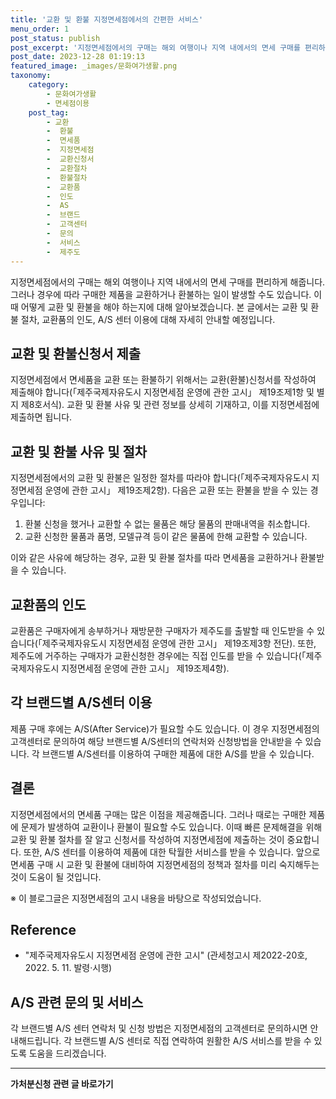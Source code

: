 ```yaml
---
title: '교환 및 환불 지정면세점에서의 간편한 서비스'
menu_order: 1
post_status: publish
post_excerpt: '지정면세점에서의 구매는 해외 여행이나 지역 내에서의 면세 구매를 편리하게 해줍니다. 그러나 경우에 따라 구매한 제품을 교환하거나 환불하는 일이 발생할 수도 있습니다. 이때 어떻게 교환 및 환불을 해야 하는지에 대해 알아보겠습니다. 본 글에서는 교환 및 환불 절차, 교환품의 인도, A S 센터 이용에 대해 자세히 안내할 예정입니다.'
post_date: 2023-12-28 01:19:13
featured_image: _images/문화여가생활.png
taxonomy:
    category:
        - 문화여가생활
        - 면세점이용
    post_tag:
        - 교환
        -  환불
        -  면세품
        -  지정면세점
        -  교환신청서
        -  교환절차
        -  환불절차
        -  교환품
        -  인도
        -  AS
        -  브랜드
        -  고객센터
        -  문의
        -  서비스
        -  제주도
---
```


지정면세점에서의 구매는 해외 여행이나 지역 내에서의 면세 구매를 편리하게 해줍니다. 그러나 경우에 따라 구매한 제품을 교환하거나 환불하는 일이 발생할 수도 있습니다. 이때 어떻게 교환 및 환불을 해야 하는지에 대해 알아보겠습니다. 본 글에서는 교환 및 환불 절차, 교환품의 인도, A/S 센터 이용에 대해 자세히 안내할 예정입니다.

## 교환 및 환불신청서 제출
지정면세점에서 면세품을 교환 또는 환불하기 위해서는 교환(환불)신청서를 작성하여 제출해야 합니다(「제주국제자유도시 지정면세점 운영에 관한 고시」 제19조제1항 및 별지 제8호서식). 교환 및 환불 사유 및 관련 정보를 상세히 기재하고, 이를 지정면세점에 제출하면 됩니다. 

## 교환 및 환불 사유 및 절차
지정면세점에서의 교환 및 환불은 일정한 절차를 따라야 합니다(「제주국제자유도시 지정면세점 운영에 관한 고시」 제19조제2항). 다음은 교환 또는 환불을 받을 수 있는 경우입니다:

1. 환불 신청을 했거나 교환할 수 없는 물품은 해당 물품의 판매내역을 취소합니다.
2. 교환 신청한 물품과 품명, 모델규격 등이 같은 물품에 한해 교환할 수 있습니다.

이와 같은 사유에 해당하는 경우, 교환 및 환불 절차를 따라 면세품을 교환하거나 환불받을 수 있습니다.

## 교환품의 인도
교환품은 구매자에게 송부하거나 재방문한 구매자가 제주도를 출발할 때 인도받을 수 있습니다(「제주국제자유도시 지정면세점 운영에 관한 고시」 제19조제3항 전단). 또한, 제주도에 거주하는 구매자가 교환신청한 경우에는 직접 인도를 받을 수 있습니다(「제주국제자유도시 지정면세점 운영에 관한 고시」 제19조제4항).

## 각 브랜드별 A/S센터 이용
제품 구매 후에는 A/S(After Service)가 필요할 수도 있습니다. 이 경우 지정면세점의 고객센터로 문의하여 해당 브랜드별 A/S센터의 연락처와 신청방법을 안내받을 수 있습니다. 각 브랜드별 A/S센터를 이용하여 구매한 제품에 대한 A/S를 받을 수 있습니다.

## 결론
지정면세점에서의 면세품 구매는 많은 이점을 제공해줍니다. 그러나 때로는 구매한 제품에 문제가 발생하여 교환이나 환불이 필요할 수도 있습니다. 이때 빠른 문제해결을 위해 교환 및 환불 절차를 잘 알고 신청서를 작성하여 지정면세점에 제출하는 것이 중요합니다. 또한, A/S 센터를 이용하여 제품에 대한 탁월한 서비스를 받을 수 있습니다. 앞으로 면세품 구매 시 교환 및 환불에 대비하여 지정면세점의 정책과 절차를 미리 숙지해두는 것이 도움이 될 것입니다.

※ 이 블로그글은 지정면세점의 고시 내용을 바탕으로 작성되었습니다.

## Reference
- "제주국제자유도시 지정면세점 운영에 관한 고시" (관세청고시 제2022-20호, 2022. 5. 11. 발령·시행)

## A/S 관련 문의 및 서비스
각 브랜드별 A/S 센터 연락처 및 신청 방법은 지정면세점의 고객센터로 문의하시면 안내해드립니다. 각 브랜드별 A/S 센터로 직접 연락하여 원활한 A/S 서비스를 받을 수 있도록 도움을 드리겠습니다.
<!-- wp:separator -->
<hr class="wp-block-separator has-alpha-channel-opacity"/>
<!-- /wp:separator -->

<!-- wp:group {"backgroundColor":"base","layout":{"type":"constrained"}} -->
<div class="wp-block-group has-base-background-color has-background"><!-- wp:paragraph {"align":"center","fontSize":"medium"} -->
<p class="has-text-align-center has-large-font-size"><strong>가처분신청 관련 글 바로가기</strong></p>
<!-- /wp:paragraph -->


<!-- wp:latest-posts
{"categories":[{"id":14597,"count":19,"description":"","link":"https://uknowlaw.com/category/%ea%b0%80%ec%b2%98%eb%b6%84%ec%8b%a0%ec%b2%ad/","name":"가처분신청","slug":"가처분신청","taxonomy":"category","parent":0,"meta":[],"_links":{"self":[{"href":"https://uknowlaw.com/wp-json/wp/v2/categories/14597"}],"collection":[{"href":"https://uknowlaw.com/wp-json/wp/v2/categories"}],"about":[{"href":"https://uknowlaw.com/wp-json/wp/v2/taxonomies/category"}],"wp:post_type":[{"href":"https://uknowlaw.com/wp-json/wp/v2/posts?categories=14597"}],"curies":[{"name":"wp","href":"https://api.w.org/{rel}","templated":true}]}}],"postsToShow":100,"excerptLength":28,"postLayout":"grid","columns":2,"featuredImageAlign":"left","featuredImageSizeSlug":"large","fontSize":"small"} /--></div>
<!-- /wp:group -->